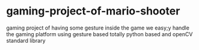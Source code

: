 # gaming-project-of-mario-shooter
gaming project of having some gesture inside the game we easy;y handle the gaming platform using gesture based totally python based  and openCV standard library
